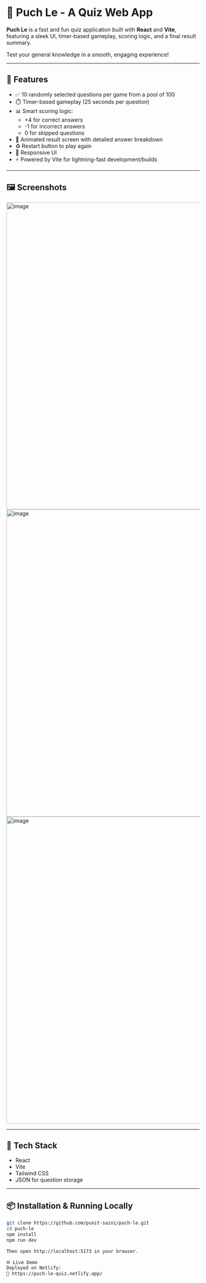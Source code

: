 # 🧠 Puch Le - A Quiz Web App

**Puch Le** is a fast and fun quiz application built with **React** and **Vite**, featuring a sleek UI, timer-based gameplay, scoring logic, and a final result summary.

Test your general knowledge in a smooth, engaging experience!

---

## 🚀 Features

- ✅ 10 randomly selected questions per game from a pool of 100
- ⏱️ Timer-based gameplay (25 seconds per question)
- 📊 Smart scoring logic:
  - +4 for correct answers
  - -1 for incorrect answers
  - 0 for skipped questions
- 🎉 Animated result screen with detailed answer breakdown
- ♻️ Restart button to play again
- 📱 Responsive UI
- ⚡ Powered by Vite for lightning-fast development/builds

---

## 🖼️ Screenshots

<img width="800" height="auto" alt="image" src="https://github.com/user-attachments/assets/f95a595b-c1d5-414b-ab0d-e3378b983ace" />
<img width="800" height="auto" alt="image" src="https://github.com/user-attachments/assets/e23a72c1-ff9a-4c7b-aab9-40384ba7d0ce" />
<img width="800" height="auto" alt="image" src="https://github.com/user-attachments/assets/aa63715d-342e-4e6a-8ec6-15537ca164ed" />




---

## 🔧 Tech Stack

- React
- Vite
- Tailwind CSS
- JSON for question storage

---

## 📦 Installation & Running Locally

```bash
git clone https://github.com/punit-saini/puch-le.git
cd puch-le
npm install
npm run dev

Then open http://localhost:5173 in your browser.

🌐 Live Demo
Deployed on Netlify:
🔗 https://puch-le-quiz.netlify.app/
